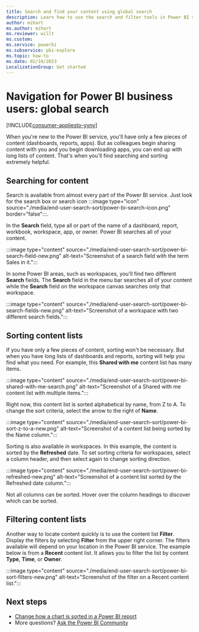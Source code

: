 ```yaml
---
title: Search and find your content using global search
description: Learn how to use the search and filter tools in Power BI service to quickly find the content you want.
author: mihart
ms.author: mihart
ms.reviewer: willt
ms.custom: 
ms.service: powerbi
ms.subservice: pbi-explore
ms.topic: how-to
ms.date: 02/10/2023
LocalizationGroup: Get started
---
```


# Navigation for Power BI business users: global search

[!INCLUDE[consumer-appliesto-yyny](../includes/consumer-appliesto-yyny.md)]

When you're new to the Power BI service, you'll have only a few pieces of content (dashboards, reports, apps). But as colleagues begin sharing content with you and you begin downloading apps, you can end up with long lists of content. That's when you'll find searching and sorting extremely helpful.

## Searching for content

Search is available from almost every part of the Power BI service. Just look for the search box or search icon :::image type="icon" source="./media/end-user-search-sort/power-bi-search-icon.png" border="false":::.

In the **Search** field, type all or part of the name of a dashboard, report, workbook, workspace, app, or owner. Power BI searches all of your content.

:::image type="content" source="./media/end-user-search-sort/power-bi-search-field-new.png" alt-text="Screenshot of a search field with the term Sales in it.":::

In some Power BI areas, such as workspaces, you'll find two different **Search** fields. The **Search** field in the menu bar searches all of your content while the **Search** field on the workspace canvas searches only that workspace.

:::image type="content" source="./media/end-user-search-sort/power-bi-search-fields-new.png" alt-text="Screenshot of a workspace with two different search fields.":::

## Sorting content lists

If you have only a few pieces of content, sorting won't be necessary. But when you have long lists of dashboards and reports, sorting will help you find what you need. For example, this **Shared with me** content list has many items.

:::image type="content" source="./media/end-user-search-sort/power-bi-shared-with-me-search.png" alt-text="Screenshot of a Shared with me content list with multiple items.":::

Right now, this content list is sorted alphabetical by name, from Z to A. To change the sort criteria, select the arrow to the right of **Name**.

:::image type="content" source="./media/end-user-search-sort/power-bi-sort-z-to-a-new.png" alt-text="Screenshot of a content list being sorted by the Name column.":::

Sorting is also available in workspaces. In this example, the content is sorted by the **Refreshed** date. To set sorting criteria for workspaces, select a column header, and then select again to change sorting direction.

:::image type="content" source="./media/end-user-search-sort/power-bi-refreshed-new.png" alt-text="Screenshot of a content list sorted by the Refreshed date column.":::

Not all columns can be sorted. Hover over the column headings to discover which can be sorted.

## Filtering content lists

Another way to locate content quickly is to use the content list **Filter**. Display the filters by selecting **Filter** from the upper right corner. The filters available will depend on your location in the Power BI service. The example below is from a **Recent** content list. It allows you to filter the list by content **Type**, **Time**, or **Owner**.

:::image type="content" source="./media/end-user-search-sort/power-bi-sort-filters-new.png" alt-text="Screenshot of the filter on a Recent content list.":::

## Next steps

- [Change how a chart is sorted in a Power BI report](end-user-change-sort.md)
- More questions? [Ask the Power BI Community](https://community.powerbi.com/)
